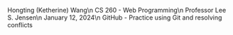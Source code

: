 Hongting (Ketherine) Wang\n
CS 260 - Web Programming\n
Professor Lee S. Jensen\n
January 12, 2024\n
GitHub - Practice using Git and resolving conflicts
